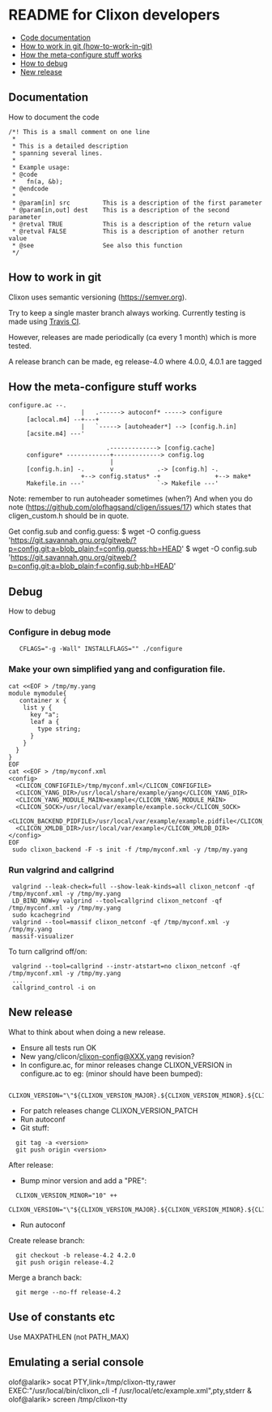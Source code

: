 # README for Clixon developers

  * [Code documentation](#documentation)
  * [How to work in git (how-to-work-in-git)](#how-to-work-in-git)
  * [How the meta-configure stuff works](#meta-configure)
  * [How to debug](#debug)
  * [New release](#new-release)

## Documentation
How to document the code

```
/*! This is a small comment on one line
 *
 * This is a detailed description
 * spanning several lines.
 *
 * Example usage:
 * @code
 *   fn(a, &b);
 * @endcode
 *
 * @param[in] src         This is a description of the first parameter
 * @param[in,out] dest    This is a description of the second parameter
 * @retval TRUE           This is a description of the return value
 * @retval FALSE          This is a description of another return value
 * @see                   See also this function
 */
```

## How to work in git

Clixon uses semantic versioning (https://semver.org).

Try to keep a single master branch always working. Currently testing is made using [Travis CI](https://travis-ci.org/clicon/clixon).

However, releases are made periodically (ca every 1 month) which is more tested.

A release branch can be made, eg release-4.0 where 4.0.0, 4.0.1 are tagged

## How the meta-configure stuff works
```
configure.ac --.
                    |   .------> autoconf* -----> configure
     [aclocal.m4] --+---+
                    |   `-----> [autoheader*] --> [config.h.in]
     [acsite.m4] ---'

                           .-------------> [config.cache]
     configure* ------------+-------------> config.log
                            |
     [config.h.in] -.       v            .-> [config.h] -.
                    +--> config.status* -+               +--> make*
     Makefile.in ---'                    `-> Makefile ---'
```
Note: remember to run autoheader sometimes (when?)
And when you do note (https://github.com/olofhagsand/cligen/issues/17) which states that cligen_custom.h should be in quote. 

Get config.sub and config.guess:
$ wget -O config.guess 'https://git.savannah.gnu.org/gitweb/?p=config.git;a=blob_plain;f=config.guess;hb=HEAD'
$ wget -O config.sub 'https://git.savannah.gnu.org/gitweb/?p=config.git;a=blob_plain;f=config.sub;hb=HEAD'

## Debug
How to debug

### Configure in debug mode
```
   CFLAGS="-g -Wall" INSTALLFLAGS="" ./configure
```

### Make your own simplified yang and configuration file.
```
cat <<EOF > /tmp/my.yang
module mymodule{
   container x {
    list y {
      key "a";
      leaf a {
        type string;
      }
    }
  }
}
EOF
cat <<EOF > /tmp/myconf.xml
<config>
  <CLICON_CONFIGFILE>/tmp/myconf.xml</CLICON_CONFIGFILE>
  <CLICON_YANG_DIR>/usr/local/share/example/yang</CLICON_YANG_DIR>
  <CLICON_YANG_MODULE_MAIN>example</CLICON_YANG_MODULE_MAIN>
  <CLICON_SOCK>/usr/local/var/example/example.sock</CLICON_SOCK>
  <CLICON_BACKEND_PIDFILE>/usr/local/var/example/example.pidfile</CLICON_BACKEND_PIDFILE>
  <CLICON_XMLDB_DIR>/usr/local/var/example</CLICON_XMLDB_DIR>
</config>
EOF
 sudo clixon_backend -F -s init -f /tmp/myconf.xml -y /tmp/my.yang
 ```

### Run valgrind and callgrind
 ```
  valgrind --leak-check=full --show-leak-kinds=all clixon_netconf -qf /tmp/myconf.xml -y /tmp/my.yang
  LD_BIND_NOW=y valgrind --tool=callgrind clixon_netconf -qf /tmp/myconf.xml -y /tmp/my.yang
  sudo kcachegrind
  valgrind --tool=massif clixon_netconf -qf /tmp/myconf.xml -y /tmp/my.yang
  massif-visualizer
 ```

To turn callgrind off/on:
 ```
  valgrind --tool=callgrind --instr-atstart=no clixon_netconf -qf /tmp/myconf.xml -y /tmp/my.yang
  ...
  callgrind_control -i on
 ```

## New release
What to think about when doing a new release.
* Ensure all tests run OK
* New yang/clicon/clixon-config@XXX.yang revision?
* In configure.ac, for minor releases change CLIXON_VERSION in configure.ac to eg: (minor should have been bumped):
```
  CLIXON_VERSION="\"${CLIXON_VERSION_MAJOR}.${CLIXON_VERSION_MINOR}.${CLIXON_VERSION_PATCH}\""
```
* For patch releases change CLIXON_VERSION_PATCH
* Run autoconf
* Git stuff:
```
  git tag -a <version>
  git push origin <version>
```

After release:
* Bump minor version and add a "PRE":
```
  CLIXON_VERSION_MINOR="10" ++
  CLIXON_VERSION="\"${CLIXON_VERSION_MAJOR}.${CLIXON_VERSION_MINOR}.${CLIXON_VERSION_PATCH}.PRE\""
```
* Run autoconf

Create release branch:
```
  git checkout -b release-4.2 4.2.0
  git push origin release-4.2
```

Merge a branch back:
```
  git merge --no-ff release-4.2
```

## Use of constants etc

Use MAXPATHLEN (not PATH_MAX)

## Emulating a serial console

olof@alarik> socat PTY,link=/tmp/clixon-tty,rawer EXEC:"/usr/local/bin/clixon_cli -f /usr/local/etc/example.xml",pty,stderr &
olof@alarik> screen /tmp/clixon-tty
